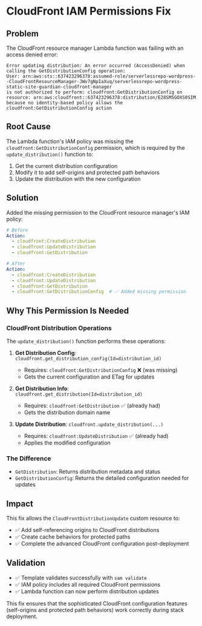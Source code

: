 # CloudFront IAM Permissions Fix

## Problem
The CloudFront resource manager Lambda function was failing with an access denied error:

```
Error updating distribution: An error occurred (AccessDenied) when calling the GetDistributionConfig operation: 
User: arn:aws:sts::637423296378:assumed-role/serverlessrepo-wordpress--CloudFrontResourceManager-JWv7gNpIaXuq/serverlessrepo-wordpress-static-site-guardian-cloudfront-manager 
is not authorized to perform: cloudfront:GetDistributionConfig on resource: arn:aws:cloudfront::637423296378:distribution/E28SM5GOXS0SIM 
because no identity-based policy allows the cloudfront:GetDistributionConfig action
```

## Root Cause
The Lambda function's IAM policy was missing the `cloudfront:GetDistributionConfig` permission, which is required by the `update_distribution()` function to:
1. Get the current distribution configuration
2. Modify it to add self-origins and protected path behaviors  
3. Update the distribution with the new configuration

## Solution
Added the missing permission to the CloudFront resource manager's IAM policy:

```yaml
# Before
Action:
  - cloudfront:CreateDistribution
  - cloudfront:UpdateDistribution
  - cloudfront:GetDistribution

# After  
Action:
  - cloudfront:CreateDistribution
  - cloudfront:UpdateDistribution
  - cloudfront:GetDistribution
  - cloudfront:GetDistributionConfig  # ✅ Added missing permission
```

## Why This Permission Is Needed

### CloudFront Distribution Operations
The `update_distribution()` function performs these operations:

1. **Get Distribution Config**: `cloudfront.get_distribution_config(Id=distribution_id)`
   - Requires: `cloudfront:GetDistributionConfig` ❌ (was missing)
   - Gets the current configuration and ETag for updates

2. **Get Distribution Info**: `cloudfront.get_distribution(Id=distribution_id)`  
   - Requires: `cloudfront:GetDistribution` ✅ (already had)
   - Gets the distribution domain name

3. **Update Distribution**: `cloudfront.update_distribution(...)`
   - Requires: `cloudfront:UpdateDistribution` ✅ (already had)
   - Applies the modified configuration

### The Difference
- `GetDistribution`: Returns distribution metadata and status
- `GetDistributionConfig`: Returns the detailed configuration needed for updates

## Impact
This fix allows the `CloudFrontDistributionUpdate` custom resource to:
- ✅ Add self-referencing origins to CloudFront distributions
- ✅ Create cache behaviors for protected paths
- ✅ Complete the advanced CloudFront configuration post-deployment

## Validation
- ✅ Template validates successfully with `sam validate`
- ✅ IAM policy includes all required CloudFront permissions
- ✅ Lambda function can now perform distribution updates

This fix ensures that the sophisticated CloudFront configuration features (self-origins and protected path behaviors) work correctly during stack deployment.
